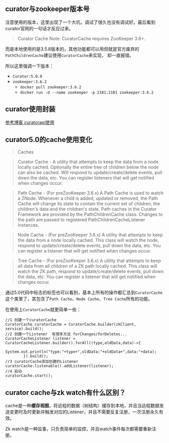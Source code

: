 ## curator与zookeeper版本号

注意使用的版本，这里出现了一个大坑。调试了很久也没有调试好。最后看到curator官网的一句话才反应过来。

> Curator Cache
Note: CuratorCache requires ZooKeeper 3.6+.

而是本地使用的是3.5.8版本的，其他功能都可以用但就是官方废弃的`PathChildrenCache`建议使用`CuratorCache`来实现，
却一直报错。

所以这里强调一下版本：

- `Curator:5.0.0`
- `zookeeper:3.6.2`
    - `docker pull zookeeper:3.6.2`
    - `docker run -d --name zookeeper -p 2181:2181 zookeeper:3.6.2`

## curator使用封装

[参考博客 curatorapi使用](https://blog.coddox.com/archives/curatorapi%E4%BD%BF%E7%94%A8)

## curator5.0的cache使用变化

> Caches
  
>Curator Cache - A utility that attempts to keep the data from a node locally cached. Optionally the entire tree of children below the node can also be cached. Will respond to update/create/delete events, pull down the data, etc. You can register listeners that will get notified when changes occur.
  
>Path Cache - (For preZooKeeper 3.6.x) A Path Cache is used to watch a ZNode. Whenever a child is added, updated or removed, the Path Cache will change its state to contain the current set of children, the children's data and the children's state. Path caches in the Curator Framework are provided by the PathChildrenCache class. Changes to the path are passed to registered PathChildrenCacheListener instances.
 
>  Node Cache - (For preZooKeeper 3.6.x) A utility that attempts to keep the data from a node locally cached. This class will watch the node, respond to update/create/delete events, pull down the data, etc. You can register a listener that will get notified when changes occur.

>  Tree Cache - (For preZooKeeper 3.6.x) A utility that attempts to keep all data from all children of a ZK path locally cached. This class will watch the ZK path, respond to update/create/delete events, pull down the data, etc. You can register a listener that will get notified when changes occur.

通过5.0代码中标志的标签也可以看到，基本上所有的操作都汇总到`CuratorCache`这个类里了，其包含了`Path Cache`、`Node Cache`、`Tree Cache`所有的功能。

在使用上`CuratorCache`就更简单一些：

```
//1 创建一个curatorCache
CuratorCache curatorCache = CuratorCache.builder(zkClient, service).build();
//2 创建一个Listener  有很多方法 forChanges/forDeletes...
CuratorCacheListener listener = CuratorCacheListener.builder().forAll((type,oldData,data)->{
            System.out.println("type:"+type+",oldData:"+oldData+",data:"+data);
        }).build();
//3 curatorCache添加创建的Listener
curatorCache.listenable().addListener(listener);
//4 启动
curatorCache.start();
```

## curator cache与zk watch有什么区别？

cache是一种**缓存视图**，将远程的数据（树结构）缓存到本地，并且当远程数据发送变更时及时更新并触发对应的Listener，并且不需要反复注册，一次注册永久有效。

Zk watch是一种监事，只负责简单的监控，并且watch事件每次都需要重新注册。